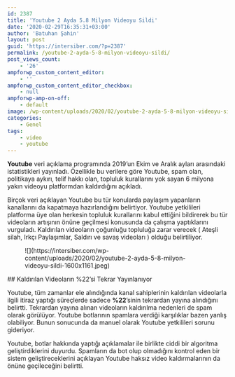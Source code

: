 ```yaml
---
id: 2387
title: 'Youtube 2 Ayda 5.8 Milyon Videoyu Sildi'
date: '2020-02-29T16:35:31+03:00'
author: 'Batuhan Şahin'
layout: post
guid: 'https://intersiber.com/?p=2387'
permalink: /youtube-2-ayda-5-8-milyon-videoyu-sildi/
post_views_count:
    - '26'
ampforwp_custom_content_editor:
    - ''
ampforwp_custom_content_editor_checkbox:
    - null
ampforwp-amp-on-off:
    - default
image: /wp-content/uploads/2020/02/youtube-2-ayda-5-8-milyon-videoyu-sildi-2.jpg
categories:
    - Genel
tags:
    - video
    - youtube
---
```


**Youtube** veri açıklama programında 2019’un Ekim ve Aralık ayları arasındaki istatistikleri yayınladı. Özellikle bu verilere göre Youtube, spam olan, politikaya aykırı, telif hakkı olan, topluluk kurallarını yok sayan 6 milyona yakın videoyu platformdan kaldırdığını açıkladı.

Birçok veri açıklayan Youtube bu tür konularda paylaşım yapanların kanallarını da kapatmaya hazırlandığını belirtiyor. Youtube yetkilileri platforma üye olan herkesin topluluk kurallarını kabul ettiğini bildirerek bu tür videoların artışının önüne geçilmesi konusunda da çalışma yaptıklarını vurguladı. Kaldırılan videoların çoğunluğu topluluğa zarar verecek ( Ateşli silah, Irkçı Paylaşımlar, Saldırı ve savaş videoları ) olduğu belirtiliyor.

<figure class="wp-block-image size-large">![](https://intersiber.com/wp-content/uploads/2020/02/youtube-2-ayda-5-8-milyon-videoyu-sildi-1600x1161.jpeg)</figure>## Kaldırılan Videoların %22’si Tekrar Yayınlanıyor 

Youtube, tüm zamanlar ele alındığında kanal sahiplerinin kaldırılan videolarla ilgili itiraz yaptığı süreçlerde sadece **%22**’sinin tekrardan yayına alındığını belirtti. Tekrardan yayına alınan videoların kaldırılma nedenleri de spam olarak görülüyor. Youtube botlarının spamlara verdiği karşılıklar bazen yanlış olabiliyor. Bunun sonucunda da manuel olarak Youtube yetkilileri sorunu gideriyor.

Youtube, botlar hakkında yaptığı açıklamalar ile birlikte ciddi bir algoritma geliştirdiklerini duyurdu. Spamların da bot olup olmadığını kontrol eden bir sistem geliştireceklerini açıklayan Youtube haksız video kaldırmalarının da önüne geçileceğini belirtti.